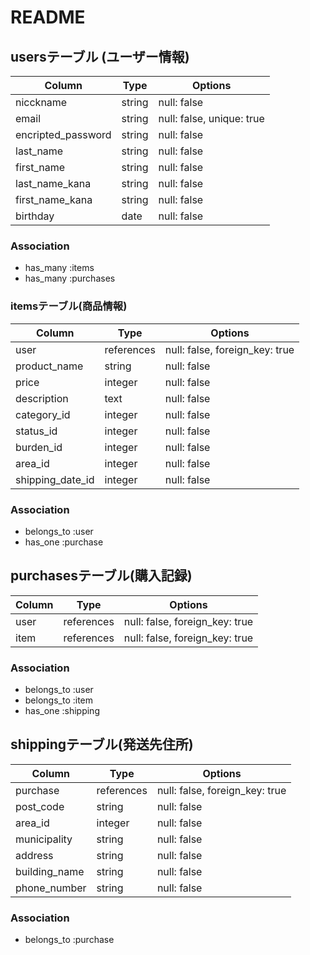 # README

## usersテーブル (ユーザー情報)

|Column             |Type   |Options                   |
|------------------ |------ |------------------------- |
|nicckname          |string |null: false               |
|email              |string |null: false, unique: true |
|encripted_password |string |null: false               |
|last_name          |string |null: false               |
|first_name         |string |null: false               |
|last_name_kana     |string |null: false               |
|first_name_kana    |string |null: false               |
|birthday           |date   |null: false               |

### Association
- has_many :items
- has_many :purchases



### itemsテーブル(商品情報)

|Column           |Type       |Options                        |
|---------------- |---------- |------------------------------ |
|user             |references |null: false, foreign_key: true |
|product_name     |string     |null: false                    |
|price            |integer    |null: false                    |
|description      |text       |null: false                    |
|category_id      |integer    |null: false                    |
|status_id        |integer    |null: false                    |
|burden_id        |integer    |null: false                    |
|area_id          |integer    |null: false                    |
|shipping_date_id |integer    |null: false                    |

### Association
- belongs_to :user
- has_one :purchase



## purchasesテーブル(購入記録)

|Column|Type|Options|
|----- |---------- |------------------------------ |
|user  |references |null: false, foreign_key: true |
|item  |references |null: false, foreign_key: true |

### Association
- belongs_to :user
- belongs_to :item
- has_one :shipping



## shippingテーブル(発送先住所)

|Column        |Type       |Options                        |
|------------- |---------- |------------------------------ |
|purchase      |references |null: false, foreign_key: true |
|post_code     |string     |null: false                    |
|area_id       |integer    |null: false                    |
|municipality  |string     |null: false                    |
|address       |string     |null: false                    |
|building_name |string     |null: false                    |
|phone_number  |string     |null: false                    |

### Association
- belongs_to :purchase
